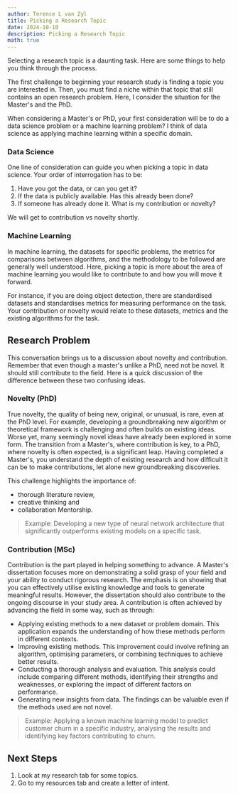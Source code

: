 ```yaml
---
author: Terence L van Zyl
title: Picking a Research Topic
date: 2024-10-10
description: Picking a Research Topic
math: true
---
```


Selecting a research topic is a daunting task. Here are some things to help you think through the process.

<!--more-->

The first challenge to beginning your research study is finding a topic you are interested in. Then, you must find a niche within that topic that still contains an open research problem. Here, I consider the situation for the Master's and the PhD.

When considering a Master's or PhD, your first consideration will be to do a data science problem or a machine learning problem? I think of data science as applying machine learning within a specific domain.

### Data Science

One line of consideration can guide you when picking a topic in data science. Your order of interrogation has to be:
1. Have you got the data, or can you get it?
2. If the data is publicly available. Has this already been done?
3. If someone has already done it. What is my contribution or novelty?

We will get to contribution vs novelty shortly.

### Machine Learning

In machine learning, the datasets for specific problems, the metrics for comparisons between algorithms, and the methodology to be followed are generally well understood. Here, picking a topic is more about the area of machine learning you would like to contribute to and how you will move it forward. 

For instance, if you are doing object detection, there are standardised datasets and standardises metrics for measuring performance on the task. Your contribution or novelty would relate to these datasets, metrics and the existing algorithms for the task.

## Research Problem

This conversation brings us to a discussion about novelty and contribution. Remember that even though a master's unlike a PhD, need not be novel. It should still contribute to the field. Here is a quick discussion of the difference between these two confusing ideas.

### Novelty (PhD)

True novelty, the quality of being new, original, or unusual, is rare, even at the PhD level. For example, developing a groundbreaking new algorithm or theoretical framework is challenging and often builds on existing ideas. Worse yet, many seemingly novel ideas have already been explored in some form. The transition from a Master's, where contribution is key, to a PhD, where novelty is often expected, is a significant leap. Having completed a Master's, you understand the depth of existing research and how difficult it can be to make contributions, let alone new groundbreaking discoveries.

This challenge highlights the importance of: 
- thorough literature review, 
- creative thinking and 
- collaboration Mentorship.

> Example: Developing a new type of neural network architecture that significantly outperforms existing models on a specific task.

### Contribution (MSc)

Contribution is the part played in helping something to advance. A Master's dissertation focuses more on demonstrating a solid grasp of your field and your ability to conduct rigorous research. The emphasis is on showing that you can effectively utilise existing knowledge and tools to generate meaningful results. However, the dissertation should also contribute to the ongoing discourse in your study area. A contribution is often achieved by advancing the field in some way, such as through:
- Applying existing methods to a new dataset or problem domain. This application expands the understanding of how these methods perform in different contexts.
- Improving existing methods. This improvement could involve refining an algorithm, optimising parameters, or combining techniques to achieve better results.
- Conducting a thorough analysis and evaluation. This analysis could include comparing different methods, identifying their strengths and weaknesses, or exploring the impact of different factors on performance.
- Generating new insights from data. The findings can be valuable even if the methods used are not novel.

> Example: Applying a known machine learning model to predict customer churn in a specific industry, analysing the results and identifying key factors contributing to churn.

## Next Steps

1. Look at my research tab for some topics.
2. Go to my resources tab and create a letter of intent.


